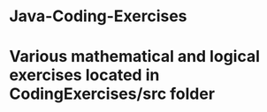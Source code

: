 # Java-Coding-Exercises
# Various mathematical and logical exercises located in CodingExercises/src folder
